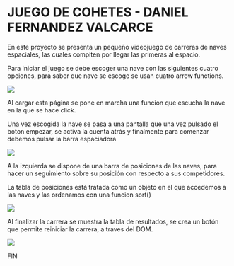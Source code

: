 # JUEGO DE COHETES - DANIEL FERNANDEZ VALCARCE

En este proyecto se presenta un pequeño videojuego de carreras de naves espaciales, las cuales compiten por llegar las primeras al espacio.

Para iniciar el juego se debe escoger una nave con las siguientes cuatro opciones, para saber que nave se escoge se usan cuatro arrow functions.

<img src="https://i.gyazo.com/528055239fa494fddeed2ef9f9d7ec79.png">

Al cargar esta página se pone en marcha una funcion que escucha la nave en la que se hace click.

Una vez escogida la nave se pasa a una pantalla que una vez pulsado el boton empezar, se activa la cuenta atrás y finalmente para comenzar debemos pulsar la barra espaciadora

<img src="https://i.gyazo.com/b9b5ab49da894d9565177185d0ac79a4.png">

A la izquierda se dispone de una barra de posiciones de las naves, para hacer un seguimiento sobre su posición con respecto a sus competidores.

La tabla de posiciones está tratada como un objeto en el que accedemos a las naves y las ordenamos con una funcion sort()

<img src="https://i.gyazo.com/07ad4d3e973cddb7a1a3500746dde7e5.png">

Al finalizar la carrera se muestra la tabla de resultados, se crea un botón que permite reiniciar la carrera, a traves del DOM.

<img src="https://i.gyazo.com/eabe1a3c265f0d6283f566c4d8684d0f.png">


FIN